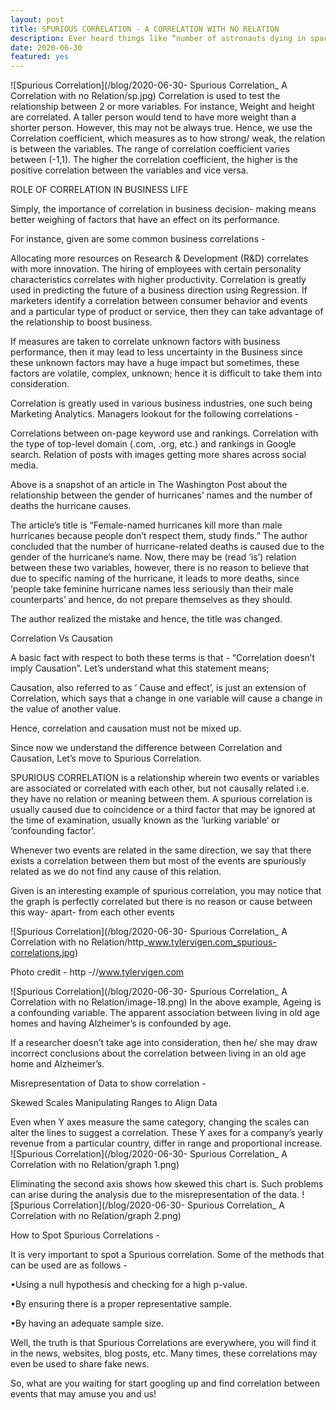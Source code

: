 ```yaml
---
layout: post
title: SPURIOUS CORRELATION - A CORRELATION WITH NO RELATION
description: Ever heard things like “number of astronauts dying in space is directly correlated with no. of people not wearing a seatbelt in cars” or “no. of students against DU conducting online exams is directly correlated with no. of people using Netflix”, you may find these things funny and hilarious but there exists a statistical concept related with it. It is known as Spurious Correlation, let’s find out what interesting things this concept has for us in the box.
date: 2020-06-30
featured: yes
---
```

![Spurious Correlation](/blog/2020-06-30- Spurious Correlation_ A Correlation with no Relation/sp.jpg)
Correlation is used to test the relationship between 2 or more variables. For instance, Weight and height are correlated. A taller person would tend to have more weight than a shorter person. However, this may not be always true. Hence, we use the Correlation coefficient, which measures as to how strong/ weak, the relation is between the variables. The range of correlation coefficient varies between (-1,1). The higher the correlation coefficient, the higher is the positive correlation between the variables and vice versa.  

ROLE OF CORRELATION IN BUSINESS LIFE

Simply, the importance of correlation in business decision- making means better weighing of factors that have an effect on its performance.

For instance, given are some common business correlations -

Allocating more resources on Research & Development (R&D) correlates with more innovation.
The hiring of employees with certain personality characteristics correlates with higher productivity.
Correlation is greatly used in predicting the future of a business direction using Regression. If marketers identify a correlation between consumer behavior and events and a particular type of product or service, then they can take advantage of the relationship to boost business.

If measures are taken to correlate unknown factors with business performance, then it may lead to less uncertainty in the Business since these unknown factors may have a huge impact but sometimes, these factors are volatile, complex, unknown; hence it is difficult to take them into consideration. 

Correlation is greatly used in various business industries, one such being Marketing Analytics. Managers lookout for the following correlations -

Correlations between on-page keyword use and rankings.
Correlation with the type of top-level domain (.com, .org, etc.) and rankings in Google search.
Relation of posts with images getting more shares across social media. 

Above is a snapshot of an article in The Washington Post about the relationship between the gender of hurricanes’ names and the number of deaths the hurricane causes. 

The article’s title is “Female-named hurricanes kill more than male hurricanes because people don’t respect them, study finds.” The author concluded that the number of hurricane-related deaths is caused due to the gender of the hurricane’s name. Now, there may be (read ‘is’) relation between these two variables, however, there is no reason to believe that due to specific naming of the hurricane, it leads to more deaths, since ‘people take feminine hurricane names less seriously than their male counterparts’ and hence, do not prepare themselves as they should.

The author realized the mistake and hence, the title was changed. 

Correlation Vs Causation

A basic fact with respect to both these terms is that - “Correlation doesn’t imply Causation”. Let’s understand what this statement means;

Causation, also referred to as ‘ Cause and effect’, is just an extension of Correlation, which says that a change in one variable will cause a change in the value of another value. 

Hence, correlation and causation must not be mixed up.            

Since now we understand the difference between Correlation and Causation, Let’s move to Spurious Correlation.

SPURIOUS CORRELATION is a relationship wherein two events or variables are associated or correlated with each other, but not causally related i.e. they have no relation or meaning between them. A spurious correlation is usually caused due to coincidence or a third factor that may be ignored at the time of examination, usually known as the ‘lurking variable’ or ‘confounding factor’.

Whenever two events are related in the same direction, we say that there exists a correlation between them but most of the events are spuriously related as we do not find any cause of this relation.

Given is an interesting example of spurious correlation, you may notice that the graph is perfectly correlated but there is no reason or cause between this way- apart- from each other events

![Spurious Correlation](/blog/2020-06-30- Spurious Correlation_ A Correlation with no Relation/http_www.tylervigen.com_spurious-correlations.jpg)

Photo credit - http -//www.tylervigen.com


![Spurious Correlation](/blog/2020-06-30- Spurious Correlation_ A Correlation with no Relation/image-18.png)
In the above example, Ageing is a confounding variable. The apparent association between living in old age homes and having Alzheimer’s is confounded by age. 

If a researcher doesn’t take age into consideration, then he/ she may draw incorrect conclusions about the correlation between living in an old age home and Alzheimer’s.

Misrepresentation of Data to show correlation -

Skewed Scales Manipulating Ranges to Align Data

Even when Y axes measure the same category, changing the scales can alter the lines to suggest a correlation. These Y axes for a company’s yearly revenue from a particular country, differ in range and proportional increase.
![Spurious Correlation](/blog/2020-06-30- Spurious Correlation_ A Correlation with no Relation/graph 1.png)

Eliminating the second axis shows how skewed this chart is. Such problems can arise during the analysis due to the misrepresentation of the data.
![Spurious Correlation](/blog/2020-06-30- Spurious Correlation_ A Correlation with no Relation/graph 2.png)

How to Spot Spurious Correlations -

It is very important to spot a Spurious correlation. Some of the methods that can be used are as follows -

•Using a null hypothesis and checking for a high p-value. 

•By ensuring there is a proper representative sample. 

•By having an adequate sample size.

Well, the truth is that Spurious Correlations are everywhere, you will find it in the news, websites, blog posts, etc. Many times, these correlations may even be used to share fake news. 

So, what are you waiting for start googling up and find correlation between events that may amuse you and us!